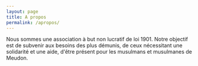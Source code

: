 ```yaml
---
layout: page
title: A propos
permalink: /apropos/
---
```


Nous sommes une association à but non lucratif de loi 1901. 
Notre objectif est de subvenir aux besoins des plus démunis, de ceux nécessitant une solidarité et une aide, d'être présent pour les musulmans et musulmanes de Meudon. 
